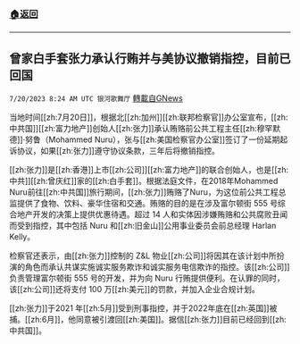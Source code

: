 ###  [:house:返回](README.md)
---


## 曾家白手套张力承认行贿并与美协议撤销指控，目前已回国
`7/20/2023 8:24 AM UTC 银河歌舞厅` [轉載自GNews](https://gnews.org/articles/1474218)

当地时间[[zh:7月20日]]，根据北[[zh:加州]][[zh:联邦检察官]]办公室宣布，[[zh:中共国]][[zh:富力地产]]创始人[[zh:张力]]承认贿赂前公共工程主任[[zh:穆罕默德]]·努鲁（Mohammed Nuru），张与[[zh:美国检察官办公室]]签订了一份延期起诉协议，如果[[zh:张力]]遵守协议条款，三年后将撤销指控。

[[zh:张力]]是[[zh:香港]]上市[[zh:公司]][[zh:富力地产]]的联合创始人，也是[[zh:中共]][[zh:曾庆红]]家的[[zh:白手套]]。根据法庭文件，在2018年Mohammed Nuru前往[[zh:中共国]]旅行期间，[[zh:张力]]贿赂了Nuru，为这位前公共工程总监提供了食物、饮料、豪华住宿和交通。贿赂的目的是在涉及富尔顿街 555 号综合地产开发的决策上提供优惠待遇。超过 14 人和实体因涉嫌贿赂和公共腐败丑闻而受到指控，其中包括 Nuru 和[[zh:旧金山]]公用事业委员会前总经理 Harlan Kelly。

检察官还表示，由[[zh:张力]]控制的 Z&L 物业[[zh:公司]]将因其在该计划中所扮演的角色而承认共谋实施诚实服务欺诈和诚实服务电信欺诈的指控。该[[zh:公司]]负责管理富尔顿街 555 号的开发，并为向 Nuru 行贿提供便利。在认罪的同时，该[[zh:公司]]还将支付 100 万[[zh:美元]]的罚款，并加入企业合规计划。

[[zh:张力]]于2021 年[[zh:5月]]受到刑事指控，并于2022年底在[[zh:英国]]被捕。[[zh:6月]]，他同意被引渡回[[zh:美国]]。据信[[zh:张力]]目前已经回到[[zh:中共国]]。
